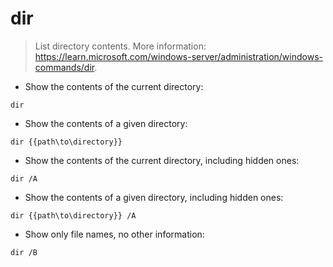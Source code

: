 # dir

> List directory contents.
> More information: <https://learn.microsoft.com/windows-server/administration/windows-commands/dir>.

- Show the contents of the current directory:

`dir`

- Show the contents of a given directory:

`dir {{path\to\directory}}`

- Show the contents of the current directory, including hidden ones:

`dir /A`

- Show the contents of a given directory, including hidden ones:

`dir {{path\to\directory}} /A`

- Show only file names, no other information:

`dir /B`
